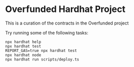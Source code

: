 # Overfunded Hardhat Project
This is a curation of the contracts in the Overfunded project

Try running some of the following tasks:

```shell
npx hardhat help
npx hardhat test
REPORT_GAS=true npx hardhat test
npx hardhat node
npx hardhat run scripts/deploy.ts
```
